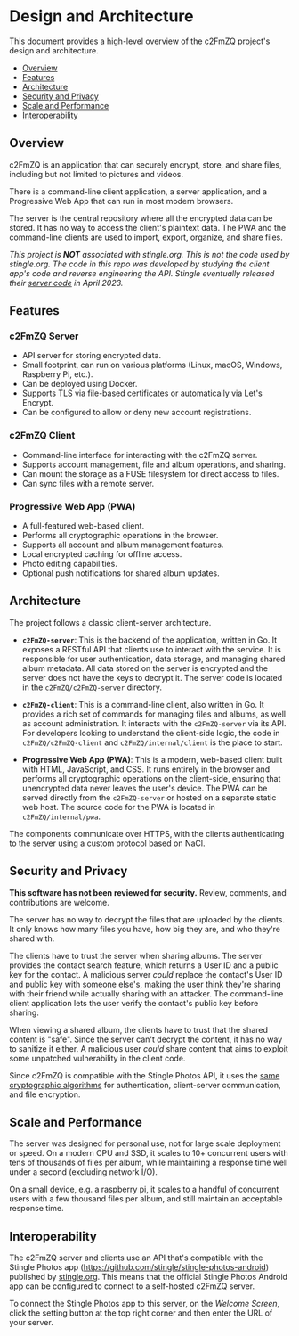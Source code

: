 # Design and Architecture

This document provides a high-level overview of the c2FmZQ project's design and architecture.

* [Overview](#overview)
* [Features](#features)
* [Architecture](#architecture)
* [Security and Privacy](#security-and-privacy)
* [Scale and Performance](#scale-and-performance)
* [Interoperability](#interoperability)

## Overview

c2FmZQ is an application that can securely encrypt, store, and share files, including but not limited to pictures and videos.

There is a command-line client application, a server application, and a Progressive Web App that can run in most modern browsers.

The server is the central repository where all the encrypted data can be stored. It has no way to access the client's plaintext data. The PWA and the command-line clients are used to import, export, organize, and share files.

_This project is **NOT** associated with stingle.org. This is not the code used by stingle.org. The code in this repo was developed by studying the client app's code and reverse engineering the API. Stingle eventually released their [server code](https://github.com/stingle/stingle-api) in April 2023._

## Features

### c2FmZQ Server
- API server for storing encrypted data.
- Small footprint, can run on various platforms (Linux, macOS, Windows, Raspberry Pi, etc.).
- Can be deployed using Docker.
- Supports TLS via file-based certificates or automatically via Let's Encrypt.
- Can be configured to allow or deny new account registrations.

### c2FmZQ Client
- Command-line interface for interacting with the c2FmZQ server.
- Supports account management, file and album operations, and sharing.
- Can mount the storage as a FUSE filesystem for direct access to files.
- Can sync files with a remote server.

### Progressive Web App (PWA)
- A full-featured web-based client.
- Performs all cryptographic operations in the browser.
- Supports all account and album management features.
- Local encrypted caching for offline access.
- Photo editing capabilities.
- Optional push notifications for shared album updates.

## Architecture

The project follows a classic client-server architecture.

-   **`c2FmZQ-server`**: This is the backend of the application, written in Go. It exposes a RESTful API that clients use to interact with the service. It is responsible for user authentication, data storage, and managing shared album metadata. All data stored on the server is encrypted and the server does not have the keys to decrypt it. The server code is located in the `c2FmZQ/c2FmZQ-server` directory.

-   **`c2FmZQ-client`**: This is a command-line client, also written in Go. It provides a rich set of commands for managing files and albums, as well as account administration. It interacts with the `c2FmZQ-server` via its API. For developers looking to understand the client-side logic, the code in `c2FmZQ/c2FmZQ-client` and `c2FmZQ/internal/client` is the place to start.

-   **Progressive Web App (PWA)**: This is a modern, web-based client built with HTML, JavaScript, and CSS. It runs entirely in the browser and performs all cryptographic operations on the client-side, ensuring that unencrypted data never leaves the user's device. The PWA can be served directly from the `c2FmZQ-server` or hosted on a separate static web host. The source code for the PWA is located in `c2FmZQ/internal/pwa`.

The components communicate over HTTPS, with the clients authenticating to the server using a custom protocol based on NaCl.

## Security and Privacy

**This software has not been reviewed for security.** Review, comments, and contributions are welcome.

The server has no way to decrypt the files that are uploaded by the clients. It only knows how many files you have, how big they are, and who they're shared with.

The clients have to trust the server when sharing albums. The server provides the contact search feature, which returns a User ID and a public key for the contact. A malicious server _could_ replace the contact's User ID and public key with someone else's, making the user think they're sharing with their friend while actually sharing with an attacker. The command-line client application lets the user verify the contact's public key before sharing.

When viewing a shared album, the clients have to trust that the shared content is "safe". Since the server can't decrypt the content, it has no way to sanitize it either. A malicious user _could_ share content that aims to exploit some unpatched vulnerability in the client code.

Since c2FmZQ is compatible with the Stingle Photos API, it uses the [same cryptographic algorithms](https://stingle.org/security/) for authentication, client-server communication, and file encryption.

## Scale and Performance

The server was designed for personal use, not for large scale deployment or speed. On a modern CPU and SSD, it scales to 10+ concurrent users with tens of thousands of files per album, while maintaining a response time well under a second (excluding network I/O).

On a small device, e.g. a raspberry pi, it scales to a handful of concurrent users with a few thousand files per album, and still maintain an acceptable response time.

## Interoperability

The c2FmZQ server and clients use an API that's compatible with the Stingle Photos app (https://github.com/stingle/stingle-photos-android) published by [stingle.org](https://stingle.org). This means that the official Stingle Photos Android app can be configured to connect to a self-hosted c2FmZQ server.

To connect the Stingle Photos app to this server, on the _Welcome Screen_, click the setting button at the top right corner and then enter the URL of your server.